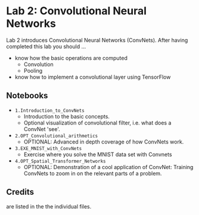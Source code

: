 # Lab 2: Convolutional Neural Networks

Lab 2 introduces Convolutional Neural Networks (ConvNets). 
After having completed this lab you should ...
* know how the basic operations are computed
	* Convolution
	* Pooling
* know how to implement a convolutional layer using TensorFlow


## Notebooks
* `1.Introduction_to_ConvNets`
	* Introduction to the basic concepts.
	* Optional visualization of convolutional filter, i.e. what does a ConvNet 'see'.
* `2.OPT_Convolutional_arithmetics`
	* OPTIONAL: Advanced in depth coverage of how ConvNets work.
* `3.EXE_MNIST_with_ConvNets`
	* Exercise where you solve the MNIST data set with Convnets
* `4.OPT_Spatial_Transformer_Networks`
	* OPTIONAL: Demonstration of a cool application of ConvNet: 
	Training ConvNets to zoom in on the relevant parts of a problem.


## Credits
are listed in the the individual files.


